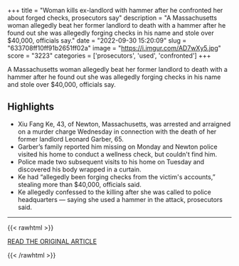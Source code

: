 +++
title = "Woman kills ex-landlord with hammer after he confronted her about forged checks, prosecutors say"
description = "A Massachusetts woman allegedly beat her former landlord to death with a hammer after he found out she was allegedly forging checks in his name and stole over $40,000, officials say."
date = "2022-09-30 15:20:09"
slug = "633708ff10ff91b2651ff02a"
image = "https://i.imgur.com/AD7wXy5.jpg"
score = "3223"
categories = ['prosecutors', 'used', 'confronted']
+++

A Massachusetts woman allegedly beat her former landlord to death with a hammer after he found out she was allegedly forging checks in his name and stole over $40,000, officials say.

## Highlights

- Xiu Fang Ke, 43, of Newton, Massachusetts, was arrested and arraigned on a murder charge Wednesday in connection with the death of her former landlord Leonard Garber, 65.
- Garber’s family reported him missing on Monday and Newton police visited his home to conduct a wellness check, but couldn't find him.
- Police made two subsequent visits to his home on Tuesday and discovered his body wrapped in a curtain.
- Ke had “allegedly been forging checks from the victim's accounts,” stealing more than $40,000, officials said.
- Ke allegedly confessed to the killing after she was called to police headquarters — saying she used a hammer in the attack, prosecutors said.

---

{{< rawhtml >}}
  <p class="article-category">
    <a target="_blank" href="https://www.nbcnews.com/news/us-news/woman-kills-ex-landlord-hammer-confronted-forged-checks-prosecutors-sa-rcna50141">READ THE ORIGINAL ARTICLE</a>
  </p>
{{< /rawhtml >}}
